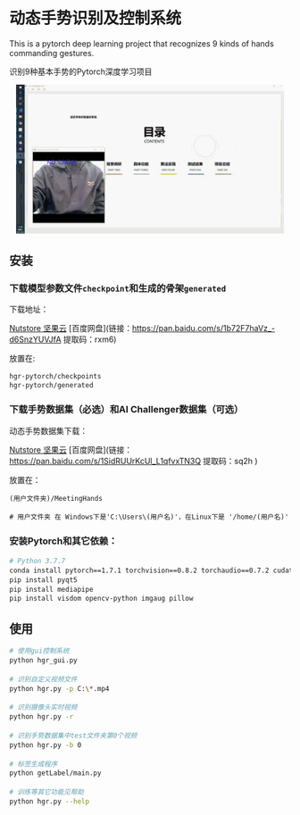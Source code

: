 # 动态手势识别及控制系统
This is a pytorch deep learning project that recognizes 9 kinds of hands commanding gestures.

识别9种基本手势的Pytorch深度学习项目

<p align="center">
    <img src="docs/intro.gif" width="480">
</p>


## 安装

### 下载模型参数文件`checkpoint`和生成的骨架`generated`
下载地址：

[Nutstore 坚果云](https://www.jianguoyun.com/p/DQrBFs8QjpCuCRjOoOsD )
[百度网盘](链接：https://pan.baidu.com/s/1b72F7haVz_-d6SnzYUVJfA 提取码：rxm6)

放置在:

```
hgr-pytorch/checkpoints
hgr-pytorch/generated
```


### 下载手势数据集（必选）和AI Challenger数据集（可选）

动态手势数据集下载：

[Nutstore 坚果云](https://www.jianguoyun.com/p/Dc1XE3EQiZCuCRjIoOsD )
[百度网盘](链接：https://pan.baidu.com/s/1SidRUUrKcUl_L1qfvxTN3Q 提取码：sq2h )

放置在：
```
(用户文件夹)/MeetingHands

# 用户文件夹 在 Windows下是'C:\Users\(用户名)'，在Linux下是 '/home/(用户名)'
```

### 安装Pytorch和其它依赖：
```bash
# Python 3.7.7
conda install pytorch==1.7.1 torchvision==0.8.2 torchaudio==0.7.2 cudatoolkit=10.2 -c pytorch
pip install pyqt5
pip install mediapipe
pip install visdom opencv-python imgaug pillow
```

## 使用
```bash
# 使用gui控制系统
python hgr_gui.py

# 识别自定义视频文件 
python hgr.py -p C:\*.mp4

# 识别摄像头实时视频
python hgr.py -r

# 识别手势数据集中test文件夹第0个视频
python hgr.py -b 0

# 标签生成程序
python getLabel/main.py

# 训练等其它功能见帮助
python hgr.py --help
```

